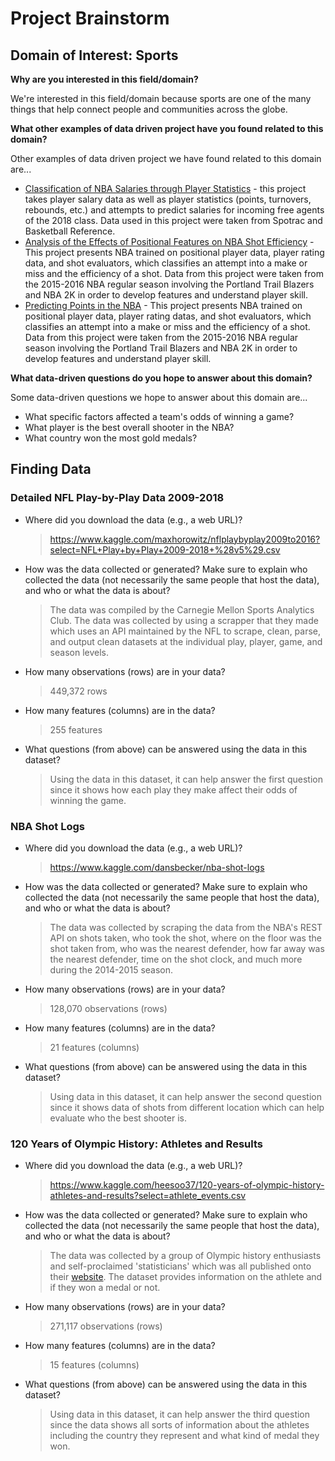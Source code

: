 # Project Brainstorm
## **Domain of Interest: Sports**
**Why are you interested in this field/domain?**

  We're interested in this field/domain because sports are one of the many things that help connect people and communities across the globe.

**What other examples of data driven project have you found related to this domain?**

  Other examples of data driven project we have found related to this domain are...
  - [Classification of NBA Salaries through Player Statistics](https://sportsanalytics.berkeley.edu/projects/nba-salaries-stats.pdf) - this project takes player salary data as well as player statistics (points, turnovers, rebounds, etc.) and attempts to predict salaries for incoming free agents of the 2018 class. Data used in this project were taken from Spotrac and Basketball Reference.
  - [Analysis of the Effects of Positional Features on NBA Shot Efficiency](https://sportsanalytics.berkeley.edu/projects/nba-shot-eval.pdf) - This project presents NBA trained on positional player data, player rating data, and shot evaluators, which classifies an attempt into a make or miss and the efficiency of a shot. Data from this project were taken from the 2015-2016 NBA regular season involving the Portland Trail Blazers and NBA 2K in order to develop features and understand player skill.
  - [Predicting Points in the NBA](https://sports.sites.yale.edu/predicting-points-nba) -
This project presents NBA trained on positional player data, player rating datas, and shot evaluators, which classifies an attempt into a make or miss and the efficiency of a shot. Data from this project were taken from the 2015-2016 NBA regular season involving the Portland Trail Blazers and NBA 2K in order to develop features and understand player skill.


**What data-driven questions do you hope to answer about this domain?**

  Some data-driven questions we hope to answer about this domain are...
  - What specific factors affected a team's odds of winning a game?
  - What player is the best overall shooter in the NBA?
  - What country won the most gold medals?

## **Finding Data**
### Detailed NFL Play-by-Play Data 2009-2018
* Where did you download the data (e.g., a web URL)?
    > https://www.kaggle.com/maxhorowitz/nflplaybyplay2009to2016?select=NFL+Play+by+Play+2009-2018+%28v5%29.csv

* How was the data collected or generated? Make sure to explain who collected the data (not necessarily the same people that host the data), and who or what the data is about?
    > The data was compiled by the Carnegie Mellon Sports Analytics Club. The data was collected by using a scrapper that they made which uses an API maintained by the NFL to scrape, clean, parse, and output clean datasets at the individual play, player, game, and season levels.

* How many observations (rows) are in your data?
    > 449,372 rows

* How many features (columns) are in the data?
    > 255 features

* What questions (from above) can be answered using the data in this dataset?
    > Using the data in this dataset, it can help answer the first question since it shows how each play they make affect their odds of winning the game.

### NBA Shot Logs
* Where did you download the data (e.g., a web URL)?
    > https://www.kaggle.com/dansbecker/nba-shot-logs

* How was the data collected or generated? Make sure to explain who collected the data (not necessarily the same people that host the data), and who or what the data is about?
    > The data was collected by scraping the data from the NBA's REST API on shots taken, who took the shot, where on the floor was the shot taken from, who was the nearest defender, how far away was the nearest defender, time on the shot clock, and much more during the 2014-2015 season.

* How many observations (rows) are in your data?
    > 128,070 observations (rows)

* How many features (columns) are in the data?
    > 21 features (columns)

* What questions (from above) can be answered using the data in this dataset?
    > Using data in this dataset, it can help answer the second question since it shows data of shots from different location which can help evaluate who the best shooter is.

### 120 Years of Olympic History: Athletes and Results
  * Where did you download the data (e.g., a web URL)?
    >https://www.kaggle.com/heesoo37/120-years-of-olympic-history-athletes-and-results?select=athlete_events.csv

  * How was the data collected or generated? Make sure to explain who collected the data (not necessarily the same people that host the data), and who or what the data is about?
    > The data was collected by a group of Olympic history enthusiasts and self-proclaimed 'statisticians' which was all published onto their [website](http://www.sports-reference.com/). The dataset provides information on the athlete and if they won a medal or not.

  * How many observations (rows) are in your data?
    > 271,117 observations (rows)

  * How many features (columns) are in the data?
    > 15 features (columns)

  * What questions (from above) can be answered using the data in this dataset?
    > Using data in this dataset, it can help answer the third question since the data shows all sorts of information about the athletes including the country they represent and what kind of medal they won. 
